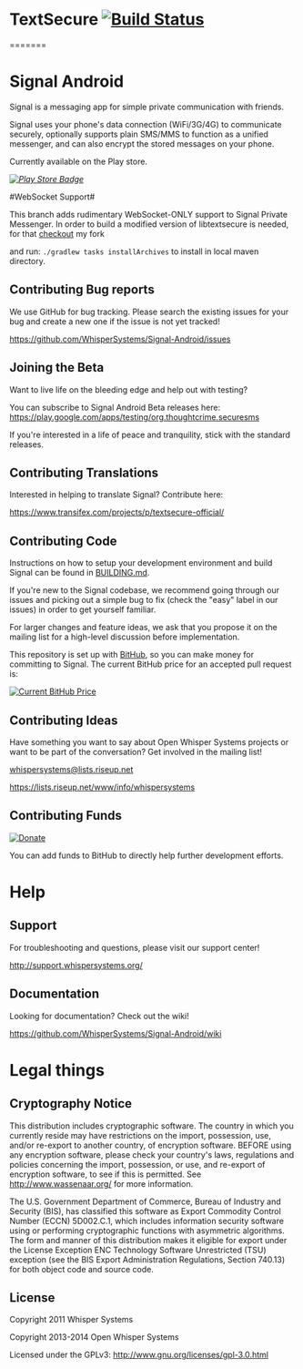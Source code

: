 # TextSecure [![Build Status](https://travis-ci.org/WhisperSystems/TextSecure.svg?branch=master)](https://travis-ci.org/WhisperSystems/TextSecure)
=======
# Signal Android 

Signal is a messaging app for simple private communication with friends.

Signal uses your phone's data connection (WiFi/3G/4G) to communicate securely, optionally supports plain SMS/MMS to function as a unified messenger, and can also encrypt the stored messages on your phone.

Currently available on the Play store.

*[![Play Store Badge](https://developer.android.com/images/brand/en_app_rgb_wo_60.png)](https://play.google.com/store/apps/details?id=org.thoughtcrime.securesms)*

#WebSocket Support#

This branch adds rudimentary WebSocket-ONLY support to Signal Private Messenger.
In order to build a modified version of libtextsecure is needed, for that [checkout](https://github.com/JavaJens/libtextsecure-java/tree/fix/maven_local) my fork

and run: ````./gradlew tasks installArchives```` to install in local maven directory.

## Contributing Bug reports
We use GitHub for bug tracking. Please search the existing issues for your bug and create a new one if the issue is not yet tracked!

https://github.com/WhisperSystems/Signal-Android/issues

## Joining the Beta
Want to live life on the bleeding edge and help out with testing?

You can subscribe to Signal Android Beta releases here:
https://play.google.com/apps/testing/org.thoughtcrime.securesms
 
If you're interested in a life of peace and tranquility, stick with the standard releases.

## Contributing Translations
Interested in helping to translate Signal? Contribute here:

https://www.transifex.com/projects/p/textsecure-official/

## Contributing Code
Instructions on how to setup your development environment and build Signal can be found in  [BUILDING.md](https://github.com/WhisperSystems/Signal-Android/blob/master/BUILDING.md).

If you're new to the Signal codebase, we recommend going through our issues and picking out a simple bug to fix (check the "easy" label in our issues) in order to get yourself familiar.

For larger changes and feature ideas, we ask that you propose it on the mailing list for a high-level discussion before implementation.

This repository is set up with [BitHub](https://whispersystems.org/blog/bithub/), so you can make money for committing to Signal. The current BitHub price for an accepted pull request is:

[![Current BitHub Price](https://bithub.herokuapp.com/v1/status/payment/commit/)](https://whispersystems.org/blog/bithub/)

## Contributing Ideas
Have something you want to say about Open Whisper Systems projects or want to be part of the conversation? Get involved in the mailing list!

whispersystems@lists.riseup.net

https://lists.riseup.net/www/info/whispersystems

## Contributing Funds
[![Donate](https://www.coinbase.com/assets/buttons/donation_large-5e1b50d6490970e32b80023f3070b1d77afc621b9e64ac996596a67a4671967b.png)](https://www.coinbase.com/checkouts/51dac699e660a4d773216b5ad94d6a0b)

You can add funds to BitHub to directly help further development efforts.

Help
====
## Support
For troubleshooting and questions, please visit our support center!

http://support.whispersystems.org/

## Documentation
Looking for documentation? Check out the wiki!

https://github.com/WhisperSystems/Signal-Android/wiki

# Legal things
## Cryptography Notice

This distribution includes cryptographic software. The country in which you currently reside may have restrictions on the import, possession, use, and/or re-export to another country, of encryption software.
BEFORE using any encryption software, please check your country's laws, regulations and policies concerning the import, possession, or use, and re-export of encryption software, to see if this is permitted.
See <http://www.wassenaar.org/> for more information.

The U.S. Government Department of Commerce, Bureau of Industry and Security (BIS), has classified this software as Export Commodity Control Number (ECCN) 5D002.C.1, which includes information security software using or performing cryptographic functions with asymmetric algorithms.
The form and manner of this distribution makes it eligible for export under the License Exception ENC Technology Software Unrestricted (TSU) exception (see the BIS Export Administration Regulations, Section 740.13) for both object code and source code.

## License

Copyright 2011 Whisper Systems

Copyright 2013-2014 Open Whisper Systems

Licensed under the GPLv3: http://www.gnu.org/licenses/gpl-3.0.html
